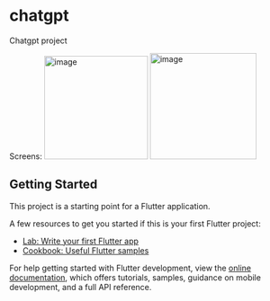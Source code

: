 # chatgpt

Chatgpt project

Screens:
<img width="184" alt="image" src="https://user-images.githubusercontent.com/56916175/229291505-da9c5d67-78a3-48d3-ac02-e86d2a7d0a3b.png">
<img width="189" alt="image" src="https://user-images.githubusercontent.com/56916175/229291520-2895c90d-d500-4811-969f-01c724d1b02b.png">


## Getting Started

This project is a starting point for a Flutter application.

A few resources to get you started if this is your first Flutter project:

- [Lab: Write your first Flutter app](https://docs.flutter.dev/get-started/codelab)
- [Cookbook: Useful Flutter samples](https://docs.flutter.dev/cookbook)

For help getting started with Flutter development, view the
[online documentation](https://docs.flutter.dev/), which offers tutorials,
samples, guidance on mobile development, and a full API reference.
